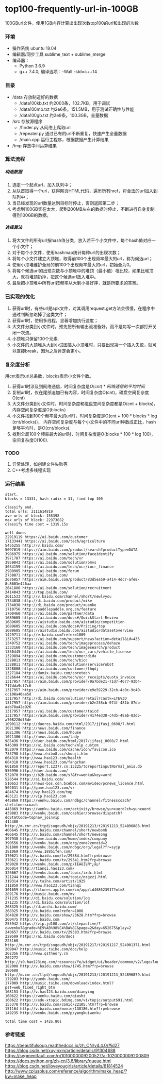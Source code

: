 # top100-frequently-url-in-100GB
100GBurl文件，使用1GB内存计算出出现次数top100的url和出现的次数

### 环境
- 操作系统 ubuntu 18.04
- 编辑器/同步工具 sublime_text + sublime_merge
- 编译器：
	- Python 3.6.9
	- g++ 7.4.0, 编译选项：-Wall -std=c++14

### 目录
- /data 存放制造好的数据
	- /data100kb.txt 约2000条，102.7KB，用于调试
	- /data100mb.txt 约2e6条，151.5MB，用于测试正确性与性能
	- /data100gb.txt 约2e9条，100.3GB，全量数据
- /src 存放源程序
	- /finder.py 从网络上爬取url
	- /repeater.py 通过已有的url不断重复，快速产生全量数据
	- /main.cpp 运行主程序，根据数据产生计算结果
- /tmp 存放中间运算结果

### 算法流程
##### 构造数据
1. 选定一个起点url，加入队列中；
2. 从队首取得一个url，获得网页HTML代码，遍历所有href，将合法的url加入到队列中；
3. 当已经发现的url数量达到目标时停止，否则返回第二步；
4. 考虑到100GB实在太大，爬到200MB左右的数据时停止，不断进行自身复制得到100GB的数据。

##### 选择算法
1. 将大文件的所有url按hash值分类，放入若干个小文件中，每个hash值对应一个小文件；
2. 对于每个小文件，使用hashmap统计每种url的出现次数；
3. 将每个小文件建立大顶堆，取得前100个出现频率最大的url，称为候选url；
4. 使用小顶堆维护全局的前100个出现频率最大的url，初始全为0。
5. 将每个候选url的出现次数与小顶堆中的堆顶（最小值）相比较，如果比堆顶大，就将堆顶扔掉，把这个候选url放入堆中。
6. 最后把小顶堆中所有url按频率从大到小排好序，就是所要求的答案。

### 已实现的优化
1. 获得url时，有些url是apk文件，对其调用request.get方法会很慢，在程序中通过判断忽略掉了这类文件；
2. 获得url时，使用多线程，显著增加执行速度；
3. 大文件分类到小文件时，预先把所有输出流准备好，而不是每写一次都打开关闭一次流。
4. 小顶堆只保留100个元素.
5. 小文件的大顶堆从大到小试图插入小顶堆时，只要出现第一个插入失败，就可以直接break，因为之后肯定会更小。

### 复杂度分析
用cnt表示url总条数，blocks表示小文件个数。

1. 获得url时涉及到网络通信，时间复杂度是$O(cnt) * 网络通信的平均时间$
2. 复制url时，仅在尾部追加已有内容，时间复杂度O(cnt)，磁盘空间复杂度O(cnt)
3. 大文件分类到小文件时，时间复杂度和磁盘空间复杂度都是O(cnt + blocks)，内存空间复杂度是O(blocks)
4. 小文件找到100个频率最大的url时，时间复杂度是O(cnt + 100 * blocks * log (cnt/blocks))， 内存空间复杂度与每个小文件中的不同url种数成正比，hash足够平均时，是O(cnt/blocks).
5. 找到全局100个频率最大的url时，时间复杂度是O(blocks * 100 * log 100)，空间复杂度O(100).


### TODO
1. 异常处理，如创建文件失败等
2. C++考虑多线程实现

### 运行结果
```
start.
blocks = 13331, hash radix = 31, find top 100

classify end.
total urls: 2111614819
ave urls of block: 158398
max urls of block: 22973882
classify time cost = 1319.15s

well done.
22919119 https://ai.baidu.com/customer
17133441 https://ai.baidu.com/tech/agriculture
5455255 http://v.baidu.com/
5097019 https://aim.baidu.com/product/search?productType=DATA
3986975 https://ai.baidu.com/solution/faceidentify
3971787 https://ai.baidu.com/tech/vr
3959843 https://ai.baidu.com/solution/bmvs
3034159 https://ai.baidu.com/tech/ocr/iocr_finance
2980905 https://ai.baidu.com/forum
2738871 https://ai.baidu.com/
2676057 https://aim.baidu.com/product/83d5eab9-a414-4dc7-afe8-8c8603e446aa
2641886 https://ai.baidu.com/solution/recruitment
2414043 http://top.baidu.com/
2011533 http://v.baidu.com/channel/short/newlvyou
1734038 http://di.baidu.com/product/mike
1734038 http://di.baidu.com/product/xuanke
1710756 http://paddlepaddle.org.cn/feature
1700460 https://ai.baidu.com/partner/data
1689605 https://ai.baidu.com/docs#/QuickStart-Review
1689605 https://aistudio.baidu.com/aistudio/competition
1689605 https://ai.baidu.com/docs#/Pricing/top
1689605 https://aistudio.baidu.com/aistudio/datasetoverview
1429711 http://e.baidu.com?refer=1009
1373257 https://ai.baidu.com/support/news?action=detail&id=435
1340752 https://ai.baidu.com/tech/imageprocess/dehaze
1333160 https://ai.baidu.com/tech/imagesearch/product
1330445 https://ai.baidu.com/tech/ocr_cars/vehicle_license
1329894 https://ai.baidu.com/customer/dida
1328813 https://ai.baidu.com/tech/bicc
1328811 https://ai.baidu.com/solution/servicerobot
1328808 https://ai.baidu.com/customer/lhqdj
1327184 http://dumix.baidu.com/coretech
1326644 https://ai.baidu.com/tech/ocr_receipts/quota_invoice
1317957 https://aim.baidu.com/provider/9a7bde21-71d7-4677-93b4-717dda9cf7c6
1317957 https://aim.baidu.com/provider/e9e59229-32cb-4c0c-9c40-cc108a40ae5d
1317957 http://di.baidu.com/solution/retail?castk=LTE%3D
1317957 https://aim.baidu.com/provider/b2e238cb-074f-481b-87db-aab78a42e926
1317957 https://ai.baidu.com/customer/taicd
1317957 https://aim.baidu.com/provider/4174ed38-c4d5-48ab-83d5-a708220df5de
1090112 http://dueros.baidu.com/html/2017/jjfasj_0608/7.html
1021306 http://news.baidu.com/finance
1021306 http://news.baidu.com/house
1021306 http://news.baidu.com/lady
985436 http://duer.baidu.com/html/2017/jjfasj_0608/7.html
946309 https://ai.baidu.com/tech/nlp_custom
852079 https://www.baidu.com/cache/icon/favicon.ico
733798 http://www.zhibo8.cc/shouji.htm
664310 http://www.hao123.com/health
664310 http://www.hao123.com/fangchan
601858 http://report.12377.cn:13225/toreportinputNormal_anis.do
556996 http://duer.baidu.com/
532070 https://b2b.baidu.com/s?&fr=wenku&key=word
526544 http://ai.baidu.com/
510653 http://news-bos.cdn.bcebos.com/mvideo/pcnews_licence.html
502031 http://game.hao123.com/vr
484674 http://wy.hao123.com/top
483121 http://vip.hao123.com
445869 https://wenku.baidu.com/ndbgc/channel/fitnesscoach?ch=fitnesscoach
445869 https://wenku.baidu.com/activity/browse/yunxuerd?ch=yunxuerd
439883 http://wenku.baidu.com/cashier/browse/dispatch?dqStatCode=topnav_joinvip
414480 http://m.cnr.cn/ttpd/sogoudh/xbjx/20191213/t20191213_524896883.html
406645 http://v.baidu.com/channel/short/newbomb
406645 http://v.baidu.com/channel/short/newsong
397938 http://home.baidu.com/home/index/company
390556 http://wenku.baidu.com/org/zone?zoneid=2
381880 http://wenku.baidu.com/ndbgc/org/legal?fr=syjp
381069 http://www.188bifen.com/
370621 http://v.baidu.com/tv/29384.htm?frp=browse
370621 http://v.baidu.com/tv/29341.htm?frp=browse
369020 http://wenku.baidu.com/p/ÍÈÁëÌ½Ñ°¿åµ¹
366014 http://tianqi.hao123.com/
326667 http://wenku.baidu.com/topic/ixdc.html
321244 http://wenku.baidu.com/topic/nzgzzj.html
319314 http://y.taihe.com/artist/1925
311850 http://www.hao123.com/tianqi
301659 https://itunes.apple.com/cn/app/id468623917?mt=8
289176 http://music.baidu.com/mv
271235 http://di.baidu.com/solution/log
271235 http://di.baidu.com/solution/lot
268325 https://dianshi.baidu.com/
268325 http://e.baidu.com?refer=1006
264820 http://v.baidu.com/show/23628.htm?frp=browse
260475 http://v.baidu.com
255942 https://vip.jd100.com/zt/stepactive/?c=wenku7&grade=%E9%AB%98%E4%BA%8C&page=2&day=652675&play=2
240657 http://v.baidu.com/tv/29383.htm?frp=browse
229509 https://ai.baidu.com/docs
225168 http://m.cnr.cn/ttpd/sogoudh/xbjx/20191217/t20191217_524901371.html
209047 http://music.taihe.com/doc/help
202356 http://www.qstheory.cn
202272 http://s0.hao123img.com/resource/fe/widget/ui/header/common/v2/logo/logo.07657246b.css
182008 http://v.baidu.com/show/1745.htm?frp=browse
180608 http://m.cnr.cn/ttpd/sogoudh/xbjx/20191213/t20191213_524896879.html
179203 http://yuedu.baidu.com/
177009 http://music.taihe.com/download/index.html?pst=web_fixed_right_btn
168153 http://v.hao123.baidu.com/dianying
160622 https://wenku.baidu.com/qiushi
160622 https://edu-xtopic.bdimg.com/v1/topic/output691.html
155378 http://v.baidu.com/comic/22105.htm?frp=browse
151164 http://v.baidu.com/movie/138186.htm?frp=browse
149235 http://wenku.baidu.com/p/yangkuiwenku

total time cost = 1426.80s
```

### 参考链接
https://beautifulsoup.readthedocs.io/zh_CN/v4.4.0/#id27
https://blog.csdn.net/xuyinxin/article/details/91304688
https://segmentfault.com/q/1010000009200527/a-1020000009200809
https://docs.python.org/zh-cn/3.6/library/queue.html
https://blog.csdn.net/Iloveyougirls/article/details/81814524
http://www.cplusplus.com/reference/algorithm/make_heap/?kw=make_heap